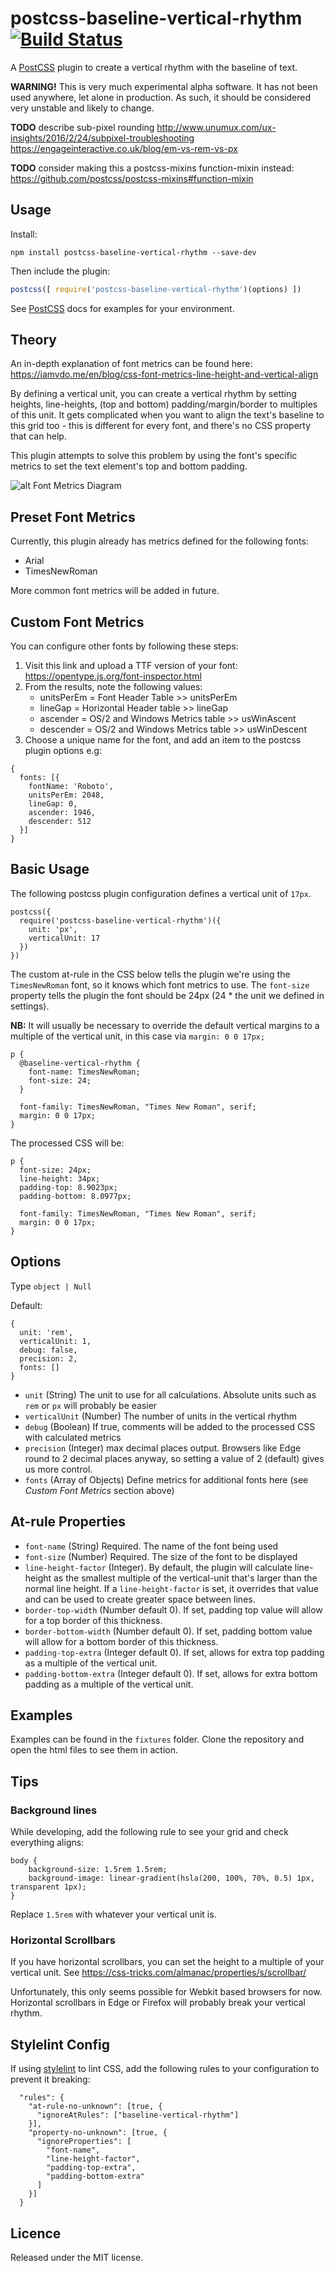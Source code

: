 
# postcss-baseline-vertical-rhythm [![Build Status](https://travis-ci.com/melrosesolutions/postcss-baseline-vertical-rhythm.svg?branch=master)](https://travis-ci.com/melrosesolutions/postcss-baseline-vertical-rhythm)
A [PostCSS](http://postcss.org/) plugin to create a vertical rhythm with the baseline of text.

**WARNING!** This is very much experimental alpha software. It has not been used anywhere, let alone in production. As such, it should be considered very unstable and likely to change.

__TODO__ describe sub-pixel rounding
http://www.unumux.com/ux-insights/2016/2/24/subpixel-troubleshooting
https://engageinteractive.co.uk/blog/em-vs-rem-vs-px

__TODO__ consider making this a postcss-mixins function-mixin instead: https://github.com/postcss/postcss-mixins#function-mixin

## Usage
Install:
```
npm install postcss-baseline-vertical-rhythm --save-dev
```

Then include the plugin:
```js
postcss([ require('postcss-baseline-vertical-rhythm')(options) ])
```

See [PostCSS](http://postcss.org/) docs for examples for your environment.

## Theory
An in-depth explanation of font metrics can be found here: https://iamvdo.me/en/blog/css-font-metrics-line-height-and-vertical-align

By defining a vertical unit, you can create a vertical rhythm by setting heights, line-heights, (top and bottom) padding/margin/border to multiples of this unit. It gets complicated when you want to align the text's baseline to this grid too - this is different for every font, and there's no CSS property that can help.

This plugin attempts to solve this problem by using the font's specific metrics to set the text element's top and bottom padding.

![alt Font Metrics Diagram](./img/font-metrics_multi-line.png)

## Preset Font Metrics
Currently, this plugin already has metrics defined for the following fonts:
* Arial
* TimesNewRoman

More common font metrics will be added in future.

## Custom Font Metrics
You can configure other fonts by following these steps:
1. Visit this link and upload a TTF version of your font: https://opentype.js.org/font-inspector.html
2. From the results, note the following values:
    * unitsPerEm = Font Header Table >> unitsPerEm
    * lineGap = Horizontal Header table >> lineGap
    * ascender = OS/2 and Windows Metrics table >> usWinAscent
    * descender = OS/2 and Windows Metrics table >> usWinDescent
3. Choose a unique name for the font, and add an item to the postcss plugin options e.g:
```
{
  fonts: [{
    fontName: 'Roboto',
    unitsPerEm: 2048,
    lineGap: 0,
    ascender: 1946,
    descender: 512
  }]
}
```

## Basic Usage
The following postcss plugin configuration defines a vertical unit of `17px`.
```
postcss({
  require('postcss-baseline-vertical-rhythm')({
    unit: 'px',
    verticalUnit: 17
  })
})
```

The custom at-rule in the CSS below tells the plugin we're using the `TimesNewRoman` font, so it knows which font metrics to use. The `font-size` property tells the plugin the font should be 24px (24 * the unit we defined in settings).

__NB:__ It will usually be necessary to override the default vertical margins to a multiple of the vertical unit, in this case via `margin: 0 0 17px;`
```
p {
  @baseline-vertical-rhythm {
    font-name: TimesNewRoman;
    font-size: 24;
  }

  font-family: TimesNewRoman, "Times New Roman", serif;
  margin: 0 0 17px;
}
```
The processed CSS will be:
```
p {
  font-size: 24px;
  line-height: 34px;
  padding-top: 8.9023px;
  padding-bottom: 8.0977px;

  font-family: TimesNewRoman, "Times New Roman", serif;
  margin: 0 0 17px;
}
```

## Options
Type `object | Null`

Default:
```
{
  unit: 'rem',
  verticalUnit: 1,
  debug: false,
  precision: 2,
  fonts: []
}
```

* `unit` (String) The unit to use for all calculations. Absolute units such as `rem` or `px` will probably be easier
* `verticalUnit` (Number) The number of units in the vertical rhythm
* `debug` (Boolean) If true, comments will be added to the processed CSS with calculated metrics
* `precision` (Integer) max decimal places output. Browsers like Edge round to 2 decimal places anyway, so setting a value of 2 (default) gives us more control.
* `fonts` (Array of Objects) Define metrics for additional fonts here (see _Custom Font Metrics_ section above)

## At-rule Properties
* `font-name` (String) Required. The name of the font being used
* `font-size` (Number) Required. The size of the font to be displayed
* `line-height-factor` (Integer). By default, the plugin will calculate line-height as the smallest multiple of the vertical-unit that's larger than the normal line height. If a `line-height-factor` is set, it overrides that value and can be used to create greater space between lines.
* `border-top-width` (Number default 0). If set, padding top value will allow for a top border of this thickness.
* `border-bottom-width` (Number default 0). If set, padding bottom value will allow for a bottom border of this thickness.
* `padding-top-extra` (Integer default 0). If set, allows for extra top padding as a multiple of the vertical unit.
* `padding-bottom-extra` (Integer default 0). If set, allows for extra bottom padding as a multiple of the vertical unit.

## Examples
Examples can be found in the `fixtures` folder. Clone the repository and open the html files to see them in action.

## Tips
### Background lines
While developing, add the following rule to see your grid and check everything aligns:
```
body {
    background-size: 1.5rem 1.5rem;
    background-image: linear-gradient(hsla(200, 100%, 70%, 0.5) 1px, transparent 1px);
}
```
Replace `1.5rem` with whatever your vertical unit is.

### Horizontal Scrollbars
If you have horizontal scrollbars, you can set the height to a multiple of your vertical unit. See https://css-tricks.com/almanac/properties/s/scrollbar/

Unfortunately, this only seems possible for Webkit based browsers for now. Horizontal scrollbars in Edge or Firefox will probably break your vertical rhythm.

## Stylelint Config
If using [stylelint](https://stylelint.io/) to lint CSS, add the following rules to your configuration to prevent it breaking:
```
  "rules": {
    "at-rule-no-unknown": [true, {
      "ignoreAtRules": ["baseline-vertical-rhythm"]
    }],
    "property-no-unknown": [true, {
      "ignoreProperties": [
        "font-name",
        "line-height-factor",
        "padding-top-extra",
        "padding-bottom-extra"
      ]
    }]
  }
```

## Licence
Released under the MIT license.
